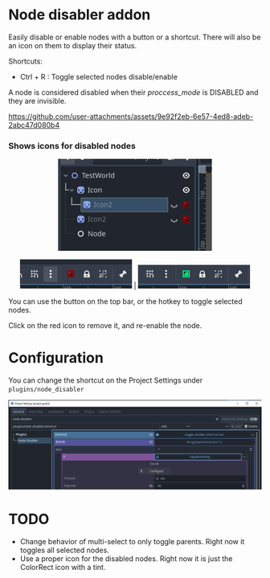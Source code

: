 # Node disabler addon

Easily disable or enable nodes with a button or a shortcut.
There will also be an icon on them to display their status.

Shortcuts:
- Ctrl + R : Toggle selected nodes disable/enable

A node is considered disabled when their _proccess_mode_ is DISABLED and they are invisible.



https://github.com/user-attachments/assets/9e92f2eb-6e57-4ed8-adeb-2abc47d080b4




### **Shows icons for disabled nodes**
<div align="center">

![Icons](readme_assets/disable_nodes.png)

![Icons](readme_assets/icon_disabled.png)
|
![Icons](readme_assets/icon_enabled.png)

</div>

You can use the button on the top bar, or the hotkey to toggle selected nodes.

Click on the red icon to remove it, and re-enable the node.

# Configuration

You can change the shortcut on the Project Settings under `plugins/node_disabler`

![hotkey](readme_assets/hotkey.png)

# TODO

- Change behavior of multi-select to only toggle parents. Right now it toggles all selected nodes.
- Use a proper icon for the disabled nodes. Right now it is just the ColorRect icon with a tint.
